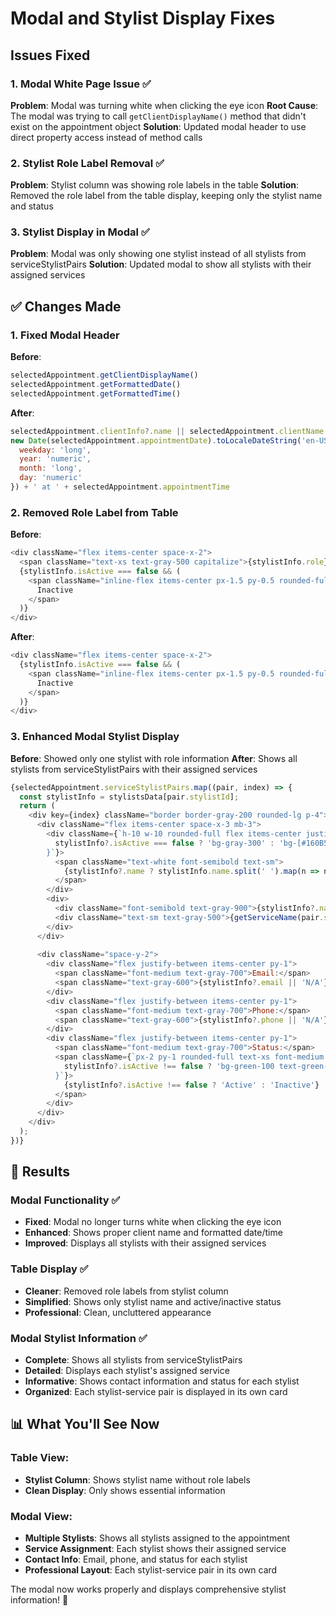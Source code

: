 # Modal and Stylist Display Fixes

## Issues Fixed

### **1. Modal White Page Issue** ✅
**Problem**: Modal was turning white when clicking the eye icon
**Root Cause**: The modal was trying to call `getClientDisplayName()` method that didn't exist on the appointment object
**Solution**: Updated modal header to use direct property access instead of method calls

### **2. Stylist Role Label Removal** ✅
**Problem**: Stylist column was showing role labels in the table
**Solution**: Removed the role label from the table display, keeping only the stylist name and status

### **3. Stylist Display in Modal** ✅
**Problem**: Modal was only showing one stylist instead of all stylists from serviceStylistPairs
**Solution**: Updated modal to show all stylists with their assigned services

## ✅ Changes Made

### **1. Fixed Modal Header**
**Before**: 
```javascript
selectedAppointment.getClientDisplayName()
selectedAppointment.getFormattedDate()
selectedAppointment.getFormattedTime()
```

**After**:
```javascript
selectedAppointment.clientInfo?.name || selectedAppointment.clientName || 'Unknown Client'
new Date(selectedAppointment.appointmentDate).toLocaleDateString('en-US', { 
  weekday: 'long', 
  year: 'numeric', 
  month: 'long', 
  day: 'numeric' 
}) + ' at ' + selectedAppointment.appointmentTime
```

### **2. Removed Role Label from Table**
**Before**: 
```javascript
<div className="flex items-center space-x-2">
  <span className="text-xs text-gray-500 capitalize">{stylistInfo.role}</span>
  {stylistInfo.isActive === false && (
    <span className="inline-flex items-center px-1.5 py-0.5 rounded-full text-xs font-medium bg-red-100 text-red-800">
      Inactive
    </span>
  )}
</div>
```

**After**:
```javascript
<div className="flex items-center space-x-2">
  {stylistInfo.isActive === false && (
    <span className="inline-flex items-center px-1.5 py-0.5 rounded-full text-xs font-medium bg-red-100 text-red-800">
      Inactive
    </span>
  )}
</div>
```

### **3. Enhanced Modal Stylist Display**
**Before**: Showed only one stylist with role information
**After**: Shows all stylists from serviceStylistPairs with their assigned services

```javascript
{selectedAppointment.serviceStylistPairs.map((pair, index) => {
  const stylistInfo = stylistsData[pair.stylistId];
  return (
    <div key={index} className="border border-gray-200 rounded-lg p-4">
      <div className="flex items-center space-x-3 mb-3">
        <div className={`h-10 w-10 rounded-full flex items-center justify-center ${
          stylistInfo?.isActive === false ? 'bg-gray-300' : 'bg-[#160B53]'
        }`}>
          <span className="text-white font-semibold text-sm">
            {stylistInfo?.name ? stylistInfo.name.split(' ').map(n => n[0]).join('').toUpperCase() : 'U'}
          </span>
        </div>
        <div>
          <div className="font-semibold text-gray-900">{stylistInfo?.name || `Stylist ${pair.stylistId.slice(-4)}`}</div>
          <div className="text-sm text-gray-500">{getServiceName(pair.serviceId)}</div>
        </div>
      </div>
      
      <div className="space-y-2">
        <div className="flex justify-between items-center py-1">
          <span className="font-medium text-gray-700">Email:</span>
          <span className="text-gray-600">{stylistInfo?.email || 'N/A'}</span>
        </div>
        <div className="flex justify-between items-center py-1">
          <span className="font-medium text-gray-700">Phone:</span>
          <span className="text-gray-600">{stylistInfo?.phone || 'N/A'}</span>
        </div>
        <div className="flex justify-between items-center py-1">
          <span className="font-medium text-gray-700">Status:</span>
          <span className={`px-2 py-1 rounded-full text-xs font-medium ${
            stylistInfo?.isActive !== false ? 'bg-green-100 text-green-800' : 'bg-red-100 text-red-800'
          }`}>
            {stylistInfo?.isActive !== false ? 'Active' : 'Inactive'}
          </span>
        </div>
      </div>
    </div>
  );
})}
```

## 🎯 Results

### **Modal Functionality** ✅
- **Fixed**: Modal no longer turns white when clicking the eye icon
- **Enhanced**: Shows proper client name and formatted date/time
- **Improved**: Displays all stylists with their assigned services

### **Table Display** ✅
- **Cleaner**: Removed role labels from stylist column
- **Simplified**: Shows only stylist name and active/inactive status
- **Professional**: Clean, uncluttered appearance

### **Modal Stylist Information** ✅
- **Complete**: Shows all stylists from serviceStylistPairs
- **Detailed**: Displays each stylist's assigned service
- **Informative**: Shows contact information and status for each stylist
- **Organized**: Each stylist-service pair is displayed in its own card

## 📊 What You'll See Now

### **Table View:**
- **Stylist Column**: Shows stylist name without role labels
- **Clean Display**: Only shows essential information

### **Modal View:**
- **Multiple Stylists**: Shows all stylists assigned to the appointment
- **Service Assignment**: Each stylist shows their assigned service
- **Contact Info**: Email, phone, and status for each stylist
- **Professional Layout**: Each stylist-service pair in its own card

The modal now works properly and displays comprehensive stylist information! 🎉
